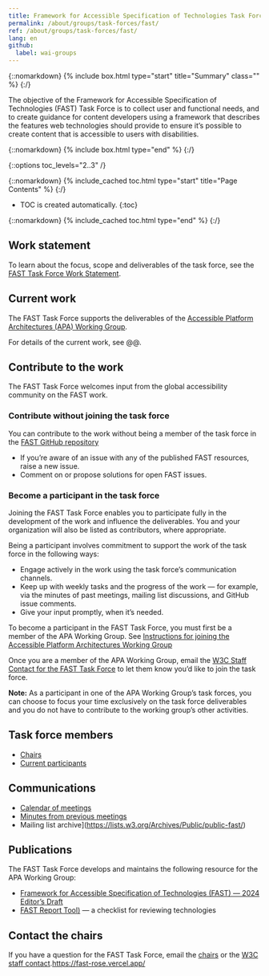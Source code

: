 ```yaml
---
title: Framework for Accessible Specification of Technologies Task Force
permalink: /about/groups/task-forces/fast/
ref: /about/groups/task-forces/fast/
lang: en
github:
  label: wai-groups
---
```


{::nomarkdown}
{% include box.html type="start" title="Summary" class="" %}
{:/}

The objective of the Framework for Accessible Specification of Technologies (FAST) Task Force is to collect user and functional needs, and to create guidance for content developers using a framework that describes the features web technologies should provide to ensure it’s possible to create content that is accessible to users with disabilities.

{::nomarkdown}
{% include box.html type="end" %}
{:/}

{::options toc_levels="2..3" /}

{::nomarkdown}
{% include_cached toc.html type="start" title="Page Contents" %}
{:/}

-   TOC is created automatically.
{:toc}

{::nomarkdown}
{% include_cached toc.html type="end" %}
{:/}

## Work statement

To learn about the focus, scope and deliverables of the task force, see the [FAST Task Force Work Statement](https://www.w3.org/WAI/APA/wiki/Fast-work-statement).

## Current work

The FAST Task Force supports the deliverables of the [Accessible Platform Architectures (APA) Working Group](/about/groups/apawg/).

For details of the current work, see @@.

## Contribute to the work

The FAST Task Force welcomes input from the global accessibility community on the FAST work.

### Contribute without joining the task force

You can contribute to the work without being a member of the task force in the [FAST GitHub repository](https://github.com/w3c/fast/issues)
* If you’re aware of an issue with any of the published FAST resources, raise a new issue.
* Comment on or propose solutions for open FAST issues.

### Become a participant in the task force

Joining the FAST Task Force enables you to participate fully in the development of the work and influence the deliverables. You and your organization will also be listed as contributors, where appropriate.

Being a participant involves commitment to support the work of the task force in the following ways:

* Engage actively in the work using the task force’s communication channels.
* Keep up with weekly tasks and the progress of the work &mdash; for example, via the minutes of past meetings, mailing list discussions, and GitHub issue comments.
* Give your input promptly, when it’s needed.

To become a participant in the FAST Task Force, you must first be a member of the APA Working Group. See [Instructions for joining the Accessible Platform Architectures Working Group](https://www.w3.org/groups/wg/apa/instructions/)

Once you are a member of the APA Working Group, email the [W3C Staff Contact for the FAST Task Force](https://www.w3.org/groups/tf/fast/participants/#staff) to let them know you’d like to join the task force. 

**Note:** As a participant in one of the APA Working Group’s task forces, you can choose to focus your time exclusively on the task force deliverables and you do not have to contribute to the working group’s other activities.

## Task force members

* [Chairs](https://www.w3.org/groups/tf/fast/participants/#chairs)
* [Current participants](https://www.w3.org/groups/tf/fast/participants/#participants)

## Communications

* [Calendar of meetings](https://www.w3.org/groups/tf/fast/calendar/)
* [Minutes from previous meetings](https://www.w3.org/WAI/APA/task-forces/fast/minutes)
* Mailing list archive](https://lists.w3.org/Archives/Public/public-fast/)

## Publications

The FAST Task Force develops and maintains the following resource for the APA Working Group:

* [Framework for Accessible Specification of Technologies (FAST) &mdash; 2024 Editor’s Draft](https://www.w3.org/TR/act-rules-format/)
* [FAST Report Tool)](https://fast-rose.vercel.app/) &mdash; a checklist for reviewing technologies

## Contact the chairs

If you have a question for the FAST Task Force, email the [chairs](https://www.w3.org/groups/tf/fast/participants/#chairs) or the [W3C staff contact](https://www.w3.org/groups/tf/fast/participants/#chairs).https://fast-rose.vercel.app/